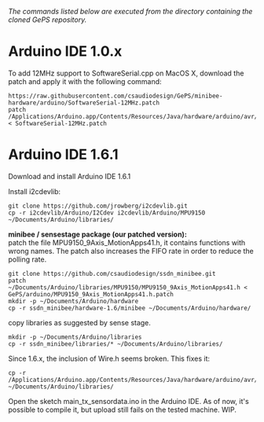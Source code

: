 *The commands listed below are executed from the directory containing the cloned GePS repository.*

# Arduino IDE 1.0.x

To add 12MHz support to SoftwareSerial.cpp on MacOS X, download the patch and
apply it with the following command:   

    https://raw.githubusercontent.com/csaudiodesign/GePS/minibee-hardware/arduino/SoftwareSerial-12MHz.patch
    patch /Applications/Arduino.app/Contents/Resources/Java/hardware/arduino/avr/libraries/SoftwareSerial/SoftwareSerial.cpp < SoftwareSerial-12MHz.patch

# Arduino IDE 1.6.1

Download and install Arduino IDE 1.6.1

Install i2cdevlib:   

    git clone https://github.com/jrowberg/i2cdevlib.git
    cp -r i2cdevlib/Arduino/I2Cdev i2cdevlib/Arduino/MPU9150 ~/Documents/Arduino/libraries/

**minibee / sensestage package (our patched version):**   
patch the file MPU9150_9Axis_MotionApps41.h, it contains functions with wrong
names. The patch also increases the FIFO rate in order to reduce the polling
rate.    

    git clone https://github.com/csaudiodesign/ssdn_minibee.git
    patch ~/Documents/Arduino/libraries/MPU9150/MPU9150_9Axis_MotionApps41.h < GePS/arduino/MPU9150_9Axis_MotionApps41.h.patch
    mkdir -p ~/Documents/Arduino/hardware
    cp -r ssdn_minibee/hardware-1.6/minibee ~/Documents/Arduino/hardware/

copy libraries as suggested by sense stage.   

    mkdir -p ~/Documents/Arduino/libraries
    cp -r ssdn_minibee/libraries/* ~/Documents/Arduino/libraries/

Since 1.6.x, the inclusion of Wire.h seems broken. This fixes it:   

    cp -r /Applications/Arduino.app/Contents/Resources/Java/hardware/arduino/avr/libraries/Wire ~/Documents/Arduino/libraries/

Open the sketch main_tx_sensordata.ino in the Arduino IDE. As of now, it's
possible to compile it, but upload still fails on the tested machine. WIP.

